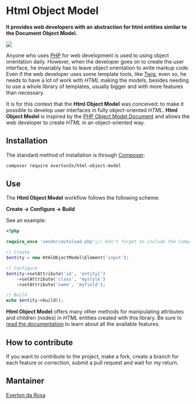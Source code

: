 # Html Object Model
**It provides web developers with an abstraction for html entities similar to the Document Object Model.**

![](https://github.com/everton3x/html-object-model/workflows/.github/workflows/main.yml/badge.svg)

Anyone who uses [PHP](https://php.net) for web development is used to using object orientation daily. However, when the developer goes on to create the user interface, he invariably has to leave object orientation to write markup code. Even if the web developer uses some template tools, like [Twig](https://twig.symfony.com/), even so, he needs to have a lot of work with *HTML* making the models, besides needing to use a whole library of templates, usually bigger and with more features than necessary.

It is for this context that the **Html Object Model** was conceived: to make it possible to develop user interfaces in fully object-oriented *HTML*. **Html Object Model** is inspired by the [PHP Object Model Document](https://www.php.net/manual/en/book.dom.php) and allows the web developer to create *HTML* in an object-oriented way.

## Installation
The standard method of installation is through [Composer](https://getcomposer.org/):

```sh
composer require everton3x/html-object-model
```

## Use
The **Html Object Model** workflow follows the following scheme:

**Create -> Configure -> Build**

See an example:

```php
<?php

require_once 'vendor/autoload.php';// Don't forget to include the Composer Autoloader.

// Create
$entity = new HtmlObjectModel\Element('input');

// Configure
$entity->setAttribute('id', 'entity1')
    ->setAttribute('class', 'mystyle')
    ->setAttribute('name', 'myfield');

// Build
echo $entity->build();

```

**Html Object Model** offers many other methods for manipulating attributes and children (nodes) in *HTML* entities created with this library. Be sure to [read the documentation](https://everton3x.github.io/html-object-model/html/) to learn about all the available features.

## How to contribute
If you want to contribute to the project, make a fork, create a branch for each feature or correction, submit a pull request and wait for my return.

## Mantainer
[Everton da Rosa](https://everton3x.github.io)